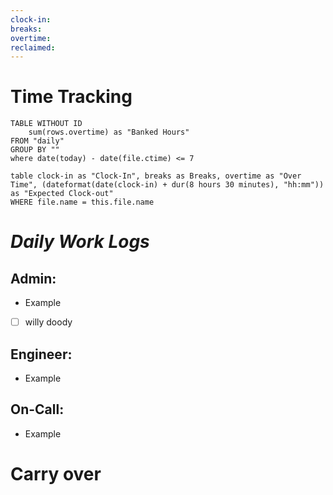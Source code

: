 ```yaml
---
clock-in: 
breaks: 
overtime: 
reclaimed:
---
```


# Time Tracking

```dataview
TABLE WITHOUT ID
	sum(rows.overtime) as "Banked Hours"
FROM "daily"
GROUP BY ""
where date(today) - date(file.ctime) <= 7
```

```dataview
table clock-in as "Clock-In", breaks as Breaks, overtime as "Over Time", (dateformat(date(clock-in) + dur(8 hours 30 minutes), "hh:mm")) as "Expected Clock-out"
WHERE file.name = this.file.name
```




# **_Daily Work Logs_**


## Admin:

- Example
- [ ] willy doody



## Engineer:

- Example


## On-Call:

- Example


# Carry over
